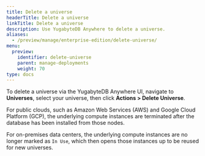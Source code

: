 ```yaml
---
title: Delete a universe
headerTitle: Delete a universe
linkTitle: Delete a universe
description: Use YugabyteDB Anywhere to delete a universe.
aliases:
  - /preview/manage/enterprise-edition/delete-universe/
menu:
  preview:
    identifier: delete-universe
    parent: manage-deployments
    weight: 70
type: docs
---
```


To delete a universe via the YugabyteDB Anywhere UI, navigate to **Universes**, select your universe, then click **Actions > Delete Universe**.

For public clouds, such as Amazon Web Services (AWS) and Google Cloud Platform (GCP), the underlying compute instances are terminated after the database has been installed from those nodes.

For on-premises data centers, the underlying compute instances are no longer marked as `In Use`, which then opens those instances up to be reused for new universes.
